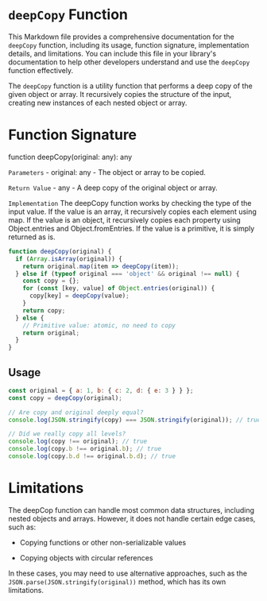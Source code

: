# `deepCopy` Function

This Markdown file provides a comprehensive documentation for the `deepCopy` function, including its usage, function signature, implementation details, and limitations. You can include this file in your library's documentation to help other developers understand and use the `deepCopy` function effectively.


The `deepCopy` function is a utility function that performs a deep copy of the given object or array. It recursively copies the structure of the input, creating new instances of each nested object or array.

# Function Signature
function deepCopy(original: any): any

`Parameters`
    - original: any
        - The object or array to be copied.

`Return Value`
    - any
       - A deep copy of the original object or array.

`Implementation`
The deepCopy function works by checking the type of the input value. If the value is an array, it recursively copies each element using map. If the value is an object, it recursively copies each property using Object.entries and  Object.fromEntries. If the value is a primitive, it is simply returned as is.

```js
function deepCopy(original) {
  if (Array.isArray(original)) {
    return original.map(item => deepCopy(item));
  } else if (typeof original === 'object' && original !== null) {
    const copy = {};
    for (const [key, value] of Object.entries(original)) {
      copy[key] = deepCopy(value);
    }
    return copy;
  } else {
    // Primitive value: atomic, no need to copy
    return original;
  }
}
```

## Usage

```js
const original = { a: 1, b: { c: 2, d: { e: 3 } } };
const copy = deepCopy(original);

// Are copy and original deeply equal?
console.log(JSON.stringify(copy) === JSON.stringify(original)); // true

// Did we really copy all levels?
console.log(copy !== original); // true
console.log(copy.b !== original.b); // true
console.log(copy.b.d !== original.b.d); // true
```

# Limitations

The deepCop function can handle most common data structures, including nested objects and arrays. However, it does not handle certain edge cases, such as:

   - Copying functions or other non-serializable values

   - Copying objects with circular references

In these cases, you may need to use alternative approaches, such as the `JSON.parse(JSON.stringify(original))` method, which has its own limitations.

